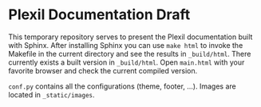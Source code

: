 # Plexil Documentation Draft
This temporary repository serves to present the Plexil documentation built with Sphinx.
After installing Sphinx you can use `make html` to invoke the Makefile in the current directory and see the results in `_build/html`.
There currently exists a built version in `_build/html`. Open `main.html` with your favorite browser and check the current compiled version.

`conf.py` contains all the configurations (theme, footer, ...).
Images are located in `_static/images`.
